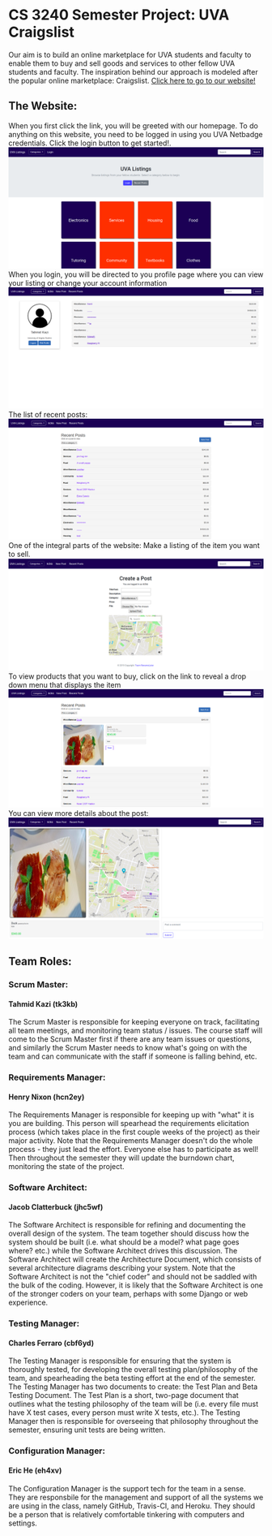 # CS 3240 Semester Project: UVA Craigslist

Our aim is to build an online marketplace for UVA students and faculty to enable them to buy and sell goods and services to other fellow UVA students and faculty. The inspiration behind our approach is modeled after the popular online marketplace: Craigslist.
[Click here to go to our website!](https://renamelater-craigslist.herokuapp.com/)

## The Website:
When you first click the link, you will be greeted with our homepage. To do anything on this website, you need to be logged in using you UVA Netbadge credentials. Click the login button to get started!.
![The Homepage](/images/homepage1.png)
When you login, you will be directed to you profile page where you can view your listing or change your account information
![Profile Page](/images/profile_page1.png)
The list of recent posts:
![List of Recent Posts](/images/recent_posts1.png)
One of the integral parts of the website: Make a listing of the item you want to sell.
![Create Post](/images/create_post1.png)
To view products that you want to buy, click on the link to reveal a drop down menu that displays the item
![A Post](/images/post1.png)
You can view more details about the post:
![Details about the Post you clicked on](/images/post_details1.png)


## Team Roles:

### Scrum Master: 
#### Tahmid Kazi (tk3kb)
The Scrum Master is responsible for keeping everyone on track, facilitating all team meetings, and monitoring team status / issues. The course staff will come to the Scrum Master first if there are any team issues or questions, and similarly the Scrum Master needs to know what's going on with the team and can communicate with the staff if someone is falling behind, etc.
### Requirements Manager: 
#### Henry Nixon (hcn2ey)
The Requirements Manager is responsible for keeping up with "what" it is you are building. This person will spearhead the requirements elicitation process (which takes place in the first couple weeks of the project) as their major activity. Note that the Requirements Manager doesn't do the whole process - they just lead the effort. Everyone else has to participate as well! Then throughout the semester they will update the burndown chart, monitoring the state of the project.
### Software Architect: 
#### Jacob Clatterbuck (jhc5wf)
The Software Architect is responsible for refining and documenting the overall design of the system. The team together should discuss how the system should be built (i.e. what should be a model? what page goes where? etc.) while the Software Architect drives this discussion. The Software Architect will create the Architecture Document, which consists of several architecture diagrams describing your system. Note that the Software Architect is not the "chief coder" and should not be saddled with the bulk of the coding. However, it is likely that the Software Architect is one of the stronger coders on your team, perhaps with some Django or web experience.
### Testing Manager: 
#### Charles Ferraro (cbf6yd)
The Testing Manager is responsible for ensuring that the system is thoroughly tested, for developing the overall testing plan/philosophy of the team, and spearheading the beta testing effort at the end of the semester. The Testing Manager has two documents to create: the Test Plan and Beta Testing Document. The Test Plan is a short, two-page document that outlines what the testing philosophy of the team will be (i.e. every file must have X test cases, every person must write X tests, etc.). The Testing Manager then is responsible for overseeing that philosophy throughout the semester, ensuring unit tests are being written.
### Configuration Manager: 
#### Eric He (eh4xv)
The Configuration Manager is the support tech for the team in a sense. They are responsbile for the management and support of all the systems we are using in the class, namely GitHub, Travis-CI, and Heroku. They should be a person that is relatively comfortable tinkering with computers and settings. 
